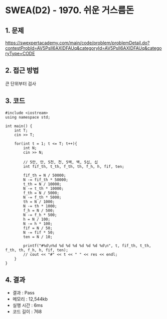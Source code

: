 # SWEA(D2) - 1970. 쉬운 거스름돈

## 1. 문제  
https://swexpertacademy.com/main/code/problem/problemDetail.do?contestProbId=AV5PsIl6AXIDFAUq&categoryId=AV5PsIl6AXIDFAUq&categoryType=CODE
## 2. 접근 방법  
큰 단위부터 검사
## 3. 코드  
```
#include <iostream>
using namespace std;

int main() {
    int T;
    cin >> T;

    for(int t = 1; t <= T; t++){
        int N;
        cin >> N;

        // 5만, 만, 5천, 천, 5백, 백, 5십, 십
        int fif_th, t_th, f_th, th, f_h, h, fif, ten;

        fif_th = N / 50000;
        N -= fif_th * 50000;
        t_th = N / 10000;
        N -= t_th * 10000;
        f_th = N / 5000;
        N -= f_th * 5000;
        th = N / 1000;
        N -= th * 1000;
        f_h = N / 500;
        N -= f_h * 500;
        h = N / 100;
        N -= h * 100;
        fif = N / 50;
        N -= fif * 50;
        ten = N / 10;

        printf("#%d\n%d %d %d %d %d %d %d %d\n", t, fif_th, t_th, f_th, th, f_h, h, fif, ten);
        // cout << "#" << t << " " << res << endl;
    }
}
```
## 4. 결과
- 결과 : Pass 
- 메모리 : 12,544kb
- 실행 시간 : 6ms
- 코드 길이 : 768